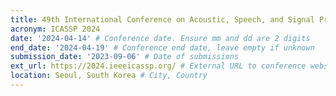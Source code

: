 ```yaml
---
title: 49th International Conference on Acoustic, Speech, and Signal Processing
acronym: ICASSP 2024
date: '2024-04-14' # Conference date. Ensure mm and dd are 2 digits
end_date: '2024-04-19' # Conference end date, leave empty if unknown
submission_date: '2023-09-06' # Date of submissions
ext_url: https://2024.ieeeicassp.org/ # External URL to conference website
location: Seoul, South Korea # City, Country
---
```

